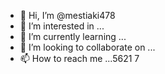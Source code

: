 - 👋 Hi, I’m @mestiaki478
- 👀 I’m interested in ...
- 🌱 I’m currently learning ...
- 💞️ I’m looking to collaborate on ...
- 📫 How to reach me ...5621
7
<!---
mestiaki478/mestiaki478 is a ✨ special ✨ repository because its `README.md` (this file) appears on your GitHub profile.
You can click the Preview link to take a look at your changes.
--->
